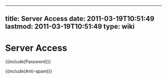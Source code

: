 
---
title: Server Access
date: 2011-03-19T10:51:49
lastmod: 2011-03-19T10:51:49
type: wiki
---
Server Access
=============

{{include(Password)}}

{{include(Anti-spam)}}
